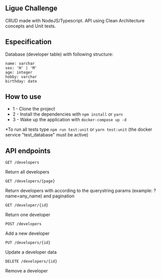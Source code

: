 ## Ligue Challenge
CRUD made with NodeJS/Typescript. API using Clean Architecture concepts and Unit tests.


## Especification
Database (developer table) with following structure:

```
name: varchar
sex: 'H' | 'M'
age: integer
hobby: varchar
birthday: date
```

## How to use
- 1 - Clone the project
- 2 - Install the dependencies with ```npm install``` or ```yarn```
- 3 - Wake up the application with ```docker-compose up -d```

*To run all tests type ```npm run test:unit``` or ```yarn test:unit``` (the docker service "test_database" must be active)

## API endpoints

```
GET /developers
```
Return all developers

```
GET /developers/{page}
```
Return developers with according to the querystring params (example: ?name=any_name) and pagination

```
GET /developer/{id}
```
Return one developer

```
POST /developers
```
Add a new developer

```
PUT /developers/{id}
```
Update a developer data

```
DELETE /developers/{id}
```
Remove a developer
